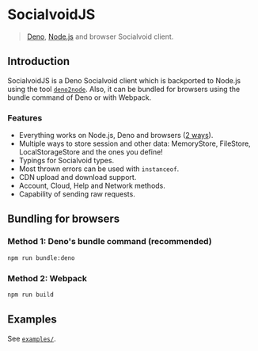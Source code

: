 # SocialvoidJS

> [Deno](https://deno.land), [Node.js](https://nodejs.org) and browser
> Socialvoid client.

## Introduction

SocialvoidJS is a Deno Socialvoid client which is backported to Node.js using
the tool [`deno2node`](https://github.com/fromdeno/deno2node). Also, it can be
bundled for browsers using the bundle command of Deno or with Webpack.

### Features

- Everything works on Node.js, Deno and browsers
  ([2 ways](#bundling-for-browsers)).
- Multiple ways to store session and other data: MemoryStore, FileStore,
  LocalStorageStore and the ones you define!
- Typings for Socialvoid types.
- Most thrown errors can be used with `instanceof`.
- CDN upload and download support.
- Account, Cloud, Help and Network methods.
- Capability of sending raw requests.

## Bundling for browsers

### Method 1: Deno's bundle command (recommended)

```bash
npm run bundle:deno
```

### Method 2: Webpack

```bash
npm run build
```

## Examples

See [`examples/`](./examples).

